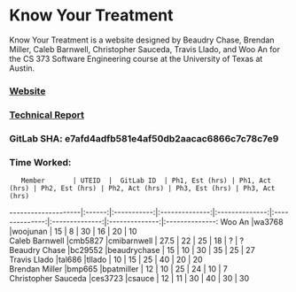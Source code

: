 # Know Your Treatment

Know Your Treatment is a website designed by Beaudry Chase, Brendan Miller, Caleb Barnwell, Christopher Sauceda, Travis Llado, and Woo An for the CS 373 Software Engineering course at the University of Texas at Austin.

### [Website](http://www.knowyourtreatment.com)

### [Technical Report](https://knowyourtreatment.gitbook.io/project)

### GitLab SHA: e7afd4adfb581e4af50db2aacac6866c7c78c7e9

### Time Worked:

       Member       | UTEID  |  GitLab ID  | Ph1, Est (hrs) | Ph1, Act (hrs) | Ph2, Est (hrs) | Ph2, Act (hrs) | Ph3, Est (hrs) | Ph3, Act (hrs) 
--------------------|:------:|:-----------:|:--------------:|:--------------:|:--------------:|:--------------:|:--------------:|:--------------:
Woo An              |wa3768  |woojunan     |       15       |        8       |       30       |       16       |       20       |       10       
Caleb Barnwell      |cmb5827 |cmibarnwell  |       27.5     |       22       |       25       |       18       |        ?       |        ?       
Beaudry Chase       |bc29552 |beaudrychase |       15       |       10       |       30       |       35       |       25       |       27       
Travis Llado        |tal686  |tllado       |       10       |       15       |       25       |       40       |       20       |       20       
Brendan Miller      |bmp665  |bpatmiller   |       12       |       10       |       25       |       24       |       10       |        7       
Christopher Sauceda |ces3723 |csauce       |       12       |       11       |       30       |       40       |       30       |        30       